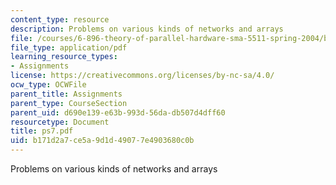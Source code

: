 ```yaml
---
content_type: resource
description: Problems on various kinds of networks and arrays
file: /courses/6-896-theory-of-parallel-hardware-sma-5511-spring-2004/b171d2a7ce5a9d1d49077e4903680c0b_ps7.pdf
file_type: application/pdf
learning_resource_types:
- Assignments
license: https://creativecommons.org/licenses/by-nc-sa/4.0/
ocw_type: OCWFile
parent_title: Assignments
parent_type: CourseSection
parent_uid: d690e139-e63b-993d-56da-db507d4dff60
resourcetype: Document
title: ps7.pdf
uid: b171d2a7-ce5a-9d1d-4907-7e4903680c0b
---
```

Problems on various kinds of networks and arrays